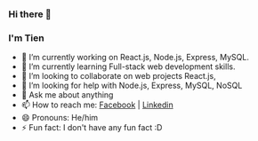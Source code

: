 ### Hi there 👋


### I'm Tien

- 🔭 I’m currently working on React.js, Node.js, Express, MySQL.
- 🌱 I’m currently learning  Full-stack web development skills.
- 👯 I’m looking to collaborate on web projects React.js,
- 🤔 I’m looking for help with Node.js, Express, MySQL, NoSQL
- 💬 Ask me about anything 
- 📫 How to reach me: [Facebook](https://www.facebook.com/trngtien01/) | [Linkedin](https://www.linkedin.com/in/tien-tran-b328071bb/)
- 😄 Pronouns: He/him
- ⚡ Fun fact: I don't have any fun fact :D

